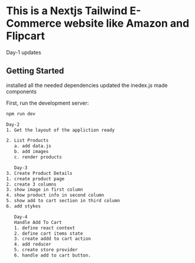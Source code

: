 # This is a Nextjs Tailwind E-Commerce website like Amazon and Flipcart

Day-1 updates

## Getting Started

installed all the needed dependencies
updated the inedex.js
made components

First, run the development server:

```bash
npm run dev

Day-2
1. Get the layout of the appliction ready

2. List Products
   a. add data.js
   b. add images
   c. render products

   Day-3
3. Create Product Details
1. create product page
2. create 3 columns
3. show image in first column
4. show product info in second column
5. show add to cart section in third column
6. add stykes

   Day-4
   Handle Add To Cart
   1. define react context
   2. define cart items state
   3. create addd to cart action
   4. add reducer
   5. create store provider
   6. handle add to cart button.
```
